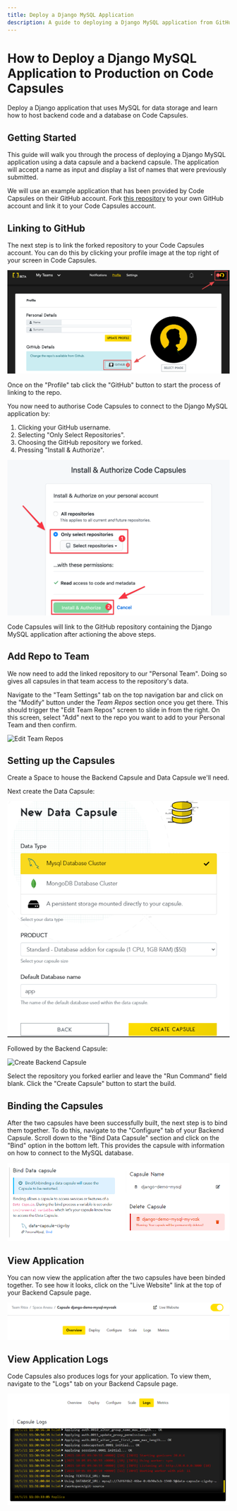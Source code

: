 ```yaml
---
title: Deploy a Django MySQL Application
description: A guide to deploying a Django MySQL application from GitHub.
---
```


# How to Deploy a Django MySQL Application to Production on Code Capsules

Deploy a Django application that uses MySQL for data storage and learn how to host backend code and a database on Code Capsules.

## Getting Started

This guide will walk you through the process of deploying a Django MySQL application using a data capsule and a backend capsule. The application will accept a name as input and display a list of names that were previously submitted.  

We will use an example application that has been provided by Code Capsules on their GitHub account. Fork [this repository]() to your own GitHub account and link it to your Code Capsules account.

## Linking to GitHub

The next step is to link the forked repository to your Code Capsules account. You can do this by clicking your profile image at the top right of your screen in Code Capsules. 

![git-button](../assets/deployment/java/git-button.png)

Once on the "Profile" tab click the "GitHub" button to start the process of linking to the repo. 

You now need to authorise Code Capsules to connect to the Django MySQL application by:

1. Clicking your GitHub username.
2. Selecting "Only Select Repositories".
3. Choosing the GitHub repository we forked.
4. Pressing "Install & Authorize".

![Install & authorize github](../assets/deployment/python/github-integration.png)

Code Capsules will link to the GitHub repository containing the Django MySQL application after actioning the above steps. 

## Add Repo to Team

We now need to add the linked repository to our "Personal Team". Doing so gives all capsules in that team access to the repository's data. 

Navigate to the "Team Settings" tab on the top navigation bar and click on the "Modify" button under the _Team Repos_ section once you get there. This should trigger the "Edit Team Repos" screen to slide in from the right. On this screen, select "Add" next to the repo you want to add to your Personal Team and then confirm.

![Edit Team Repos](../assets/deployment/python/team-repos.gif)

## Setting up the Capsules

Create a Space to house the Backend Capsule and Data Capsule we'll need.

Next create the Data Capsule:

![MySQL Database Cluster](../assets/deployment/django-mysql/mysql-database-cluster.png)

Followed by the Backend Capsule:  

![Create Backend Capsule](../assets/deployment/python/creating-backend-capsule.gif)

Select the repository you forked earlier and leave the "Run Command" field blank. Click the "Create Capsule" button to start the build.

## Binding the Capsules

After the two capsules have been successfully built, the next step is to bind them together. To do this, navigate to the "Configure" tab of your Backend Capsule. Scroll down to the "Bind Data Capsule" section and click on the "Bind" option in the bottom left. This provides the capsule with information on how to connect to the MySQL database. 

![Bind MERN Capsules](../assets/deployment/django-mysql/bind-capsules.png)

## View Application

You can now view the application after the two capsules have been binded together. To see how it looks, click on the "Live Website" link at the top of your Backend Capsule page.

![Live Website Link](../assets/deployment/django-mysql/live-website-link.png)

## View Application Logs

Code Capsules also produces logs for your application. To view them, navigate to the "Logs" tab on your Backend Capsule page.

![Application Logs](../assets/deployment/django-mysql/application-logs.png)